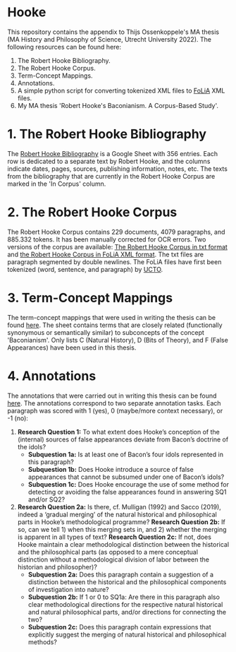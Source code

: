 # Hooke
This repository contains the appendix to Thijs Ossenkoppele's MA thesis (MA History and Philosophy of Science, Utrecht University 2022). The following resources can be found here:
  1. The Robert Hooke Bibliography.
  2. The Robert Hooke Corpus.
  3. Term-Concept Mappings.
  4. Annotations.
  5. A simple python script for converting  tokenized XML files  to [FoLiA](https://proycon.github.io/folia/) XML files.
  6. My MA thesis 'Robert Hooke's Baconianism. A Corpus-Based Study'.
# 1. The Robert Hooke Bibliography
The [Robert Hooke Bibliography](https://docs.google.com/spreadsheets/d/17OXFChkDK9xKA5oxtE6vi-GzYVqKVxd3-gcuD7q9yiw/edit?usp=sharing) is a Google Sheet with 356 entries. Each row is dedicated to a separate text by Robert Hooke, and the columns indicate dates, pages, sources, publishing information, notes, etc. The texts from the bibliography that are currently in the Robert Hooke Corpus are marked in the 'In Corpus' column.
# 2. The Robert Hooke Corpus
The Robert Hooke Corpus contains 229 documents, 4079 paragraphs, and 885.332 tokens. It has been manually corrected for OCR errors. Two versions of the corpus are available: [The Robert Hooke Corpus in txt format](https://drive.google.com/file/d/1TS7fM4wjH-79XxH0rML6zxLSPPXplvXr/view?usp=sharing) and [the Robert Hooke Corpus in FoLiA XML format](https://drive.google.com/file/d/1sMwz98ZPcHkM0pNsbPdUsyfwn2KkNmi0/view?usp=sharing). The txt files are paragraph segmented by double newlines. The FoLiA files have first been tokenized (word, sentence, and paragraph) by [UCTO](https://webservices.cls.ru.nl/ucto).
# 3. Term-Concept Mappings
The term-concept mappings that were used in writing the thesis can be found [here](https://docs.google.com/spreadsheets/d/1srdBZElcMJlUF3-Hl6sdC08Vlv3dehmatInuPUdPd50/edit?usp=sharing). The sheet contains terms that are closely related (functionally synonymous or semantically similar) to subconcepts of the concept 'Baconianism'. Only lists C (Natural History), D (Bits of Theory), and F (False Appearances) have been used in this thesis.
# 4. Annotations
The annotations that were carried out in writing this thesis can be found [here](https://docs.google.com/spreadsheets/d/1bOhLmXqF191UaVrM1yzJ9cyduzuKUldC9jga7nvwzZk/edit?usp=sharing). The annotations correspond to two separate annotation tasks. Each paragraph was scored with 1 (yes), 0 (maybe/more context necessary), or -1 (no):
1. **Research Question 1:** To what extent does Hooke’s conception of the (internal) sources of false appearances deviate from Bacon’s doctrine of the idols?
   - **Subquestion 1a:** Is at least one of Bacon’s four idols represented in this paragraph?
   - **Subquestion 1b:** Does Hooke introduce a source of false appearances that cannot be subsumed under one of Bacon’s idols?
   - **Subquestion 1c:** Does Hooke encourage the use of some method for detecting or avoiding the false appearances found in answering SQ1 and/or SQ2?
2. **Research Question 2a:** Is there, cf. Mulligan (1992) and Sacco (2019), indeed a ‘gradual merging’ of the natural historical and philosophical parts in Hooke’s methodological programme?
   **Research Question 2b:** If so, can we tell 1) when this merging sets in, and 2) whether the merging is apparent in all types of text?
   **Research Question 2c:** If not, does Hooke maintain a clear methodological distinction between the historical and the philosophical parts (as opposed to a mere conceptual distinction without a methodological division of labor between the historian and philosopher)?
   - **Subquestion 2a:** Does this paragraph contain a suggestion of a distinction between the historical and the philosophical components of investigation into nature?
   - **Subquestion 2b:** If 1 or 0 to SQ1a: Are there in this paragraph also clear methodological directions for the respective natural historical and natural philosophical parts, and/or directions for connecting the two?
   - **Subquestion 2c:** Does this paragraph contain expressions that explicitly suggest the merging of natural historical and philosophical methods?

   






